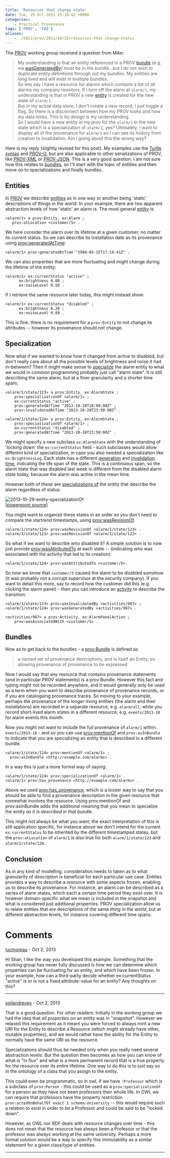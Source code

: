 ```yaml
---
title: 'Resources that change state'
date: Tue, 29 Oct 2013 15:10:42 +0000
categories:
    - Practical Provenance
tags: ['PROV', 'FAQ']
aliases:
    -  /2022/prov/2013/10/29/resources-that-change-state/
---
```


The [PROV](http://www.w3.org/TR/prov-overview/ "PROV overview") working group received a question from Mike:

> My understanding is that an entity referenced in a PROV [bundle](http://www.w3.org/TR/prov-dm/#component4 "bundle") (e.g. via [wasGeneratedBy](http://www.w3.org/TR/prov-dm/#term-Generation "generation")) must be in the bundle...but I do not wish to duplicate entity definitions through out my bundles. My entities are long lived and will exist in multiple bundles.   
> So lets say I have a resource for alarms which contains a list of all alarms my company monitors. If I turn off the alarm at `alarm/1`, my understanding is that in PROV a new [entity](http://www.w3.org/TR/prov-dm/#term-entity "entity") is created for the new state of `alarm/1`.   
> But in my actual data store, I don't create a new record, I just toggle a flag. So there is a disconnect between how my PROV looks and how my data looks. This is by design is my understanding.   
> So I would have a new entity in my prov for the `alarm/1` in the new state which is a specialization of `alarm/1`, yes? Ultimately, I want to display all of the provenance for `alarm/1` so I can see its history from creation to invalidation. Am I going about this the wrong way?

Here is my reply (slightly revised for this post). My examples use the [Turtle syntax](http://www.w3.org/TR/turtle/ "Turtle, Terse RDF Triple Language") and [PROV-O](http://www.w3.org/TR/prov-o/), but are also applicable to other serializations of PROV, like [PROV-XML](http://www.w3.org/TR/prov-xml/ "PROV-XML") or [PROV-JSON](http://provenance.ecs.soton.ac.uk/prov-json/). This is a very good question. I am not sure how this relates to [bundles](http://www.w3.org/TR/prov-dm/#component4 "bundles"), so I'll start with the topic of entities and then move on to specializations and finally bundles.

Entities
--------

In [PROV](http://www.w3.org/TR/prov-primer/ "PROV primer") we describe [entities](http://www.w3.org/TR/prov-dm/#term-entity "entity") as in one way or another being 'static' descriptions of things in the world. In your example, there are two apparent abstraction levels of how 'static' an alarm is. The most general [entity](http://www.w3.org/TR/prov-o/#Entity "prov:Entity") is: 

```turtle
<alarm/1> a prov:Entity, ex:Alarm ;
   prov:atLocation <customer/5> .
``` 

We here consider the alarm over its lifetime at a given customer, no matter its current status. So we can describe its installation date as its provenance using [prov:generatedAtTime](http://www.w3.org/TR/prov-o/#generatedAtTime "prov:generatedAtTime"): 

```turtle
<alarm/1> prov:generatedAtTime "1984-05-15T17:19:41Z" .
```

We can also properties that are more fluctuating and might change during the lifetime of the entity: 

```turtle
<alarm/1> ex:currentStatus "active" ;
      ex:brightness 0.80 ;
      ex:noiseLevel 0.50 .
``` 

If I retrieve the same resource later today, this might instead show: 

```turtle
<alarm/1> ex:currentStatus "disabled" ;
      ex:brightness 0.20 ;
      ex:noiseLevel 0.89 .
``` 

This is fine, there is no requirement for a `prov:Entity` to not change its attributes -- however its provenance should not change.

Specialization
--------------

Now what if we wanted to know how it changed from active to disabled, but don't really care about all the possible levels of brightness and noise it had in-between? Then it might make sense to [specialize](http://www.w3.org/TR/prov-dm/#component5 "PROV-DM: Alternate Entities") the alarm entity to what we would in common programming probably just call "alarm state". It is still describing the same alarm, but at a finer granularity and a shorter time spam: 

```turtle
<alarm/1/state/123> a prov:Entity, ex:AlarmState ;
    prov:specializationOf <alarm/1> ;
    ex:currentStatus "active" ;
    prov:generatedAtTime "2013-10-28T18:00:00Z" ;
    prov:invalidatedAtTime "2013-10-28T23:50:00Z" .

<alarm/1/state/124> a prov:Entity, ex:AlarmState ;
    prov:specializationOf <alarm/1> ;
    ex:currentStatus "disabled" ;
    prov:generatedAtTime "2013-10-28T23:50:00Z" .
```

We might specify a new subclass `ex:AlarmState` with the understanding of 'locking down' the `ex:currentStatus` field - such subclasses would allow different kind of specialization, in case you also needed a specialization like `ex:BrightnessLog`. Each state has a different [generation](http://www.w3.org/TR/prov-o/#generatedAtTime "prov:generatedAtTime") and [invalidation time](http://www.w3.org/TR/prov-o/#invalidatedAtTime "prov:invalidatedAtTime"), indicating the life span of the state. This is a continuous span, so the alarm state that was disabled last week is different from the disabled alarm state today, because the alarm was active in the mean time. 

However both of these are [specializations of](http://www.w3.org/TR/prov-o/#specializationOf "prov:specializationOf") the entity that describe the alarm regardless of status. 

![2013-10-29-entity-specializationOf](2013-10-29-entity-specializationof.png)  
[[powerpoint source](2013-10-29-entity-specializationOf.pptx)]

You might want to organize these states in an order so you don't need to compare the start/end timestamps, using [prov:wasRevisionOf](http://www.w3.org/TR/prov-o/#wasRevisionOf "prov:wasRevisionOf"). 

```turtle
<alarm/1/state/124> prov:wasRevisionOf <alarm/1/state/123> .
<alarm/1/state/123> prov:wasRevisionOf <alarm/1/state/122> .
```

So what if we want to describe who disabled it? A simple solution is to now just provide [prov:wasAttributedTo](http://www.w3.org/TR/prov-o/#wasAttributedTo "prov:wasAttributedTo") at each state -- (indicating who was associated with the activity that led to its creation): 

```turtle
<alarm/1/state/124> prov:wasAttributedTo <customer/5>.
```

So now we know that `customer/5` caused the alarm to be disabled somehow (it was probably not a corrupt supervisor at the security company). If you want to detail this more, say to record how the customer did this (e.g. clicking the alarm panel) - then you can introduce an [activity](http://www.w3.org/TR/prov-o/#Activity "prov:Activity") to describe the transition: 

```turtle
<alarm/1/state/123> prov:wasInvalidatedBy <activities/987> ;
<alarm/1/state/124> prov:wasGeneratedBy <activities/987> .

<activities/987> a prov:Activity, ex:AlarmPanelAction ;
    prov:wasAssociatedWith <customer/5> .
```

Bundles
-------

Now as to get back to the bundles - a [prov:Bundle](http://www.w3.org/TR/prov-o/#Bundle "prov:Bundle") is defined as

> a named set of provenance descriptions, and is itself an Entity, so allowing provenance of provenance to be expressed

Now I would say that any resource that contains provenance statements (and in particular PROV statements) is a prov:Bundle. However this fact and typing might not be recorded anywhere, and it would generally only be used as a term when you want to describe provenance of provenance records, or if you are cataloguing provenance traces. So moving to your example, perhaps the provenance of the longer-living entities (the alarm and their installations) are recorded in a separate resource, e.g. `alarm/all`; while you record short-lived alarm states in a different resource, e.g. `events/2013-10` for alarm events this month. 

Now you might not want to include the full provenance of `alarm/1` within `events/2013-10` - and so you can use [prov:mentionOf](http://www.w3.org/TR/prov-links/ "PROV: Linking Across Provenance Bundles") and `prov:asInBundle` to indicate that you are specializing an entity that is described in a different bundle. 

```turtle
<alarm/1/state/124> prov:mentionOf <alarm/1> ;
  prov:asInBundle <http://example.com/alarms> .
``` 

In a way this is just a more formal way of saying: 

```turtle
<alarm/1/state/124> prov:specializationOf <alarm/1> .
<alarm/1> prov:has_provenance <http://example.com/alarms> .
```

Above we used [prov:has\_provenance](http://www.w3.org/TR/prov-aq/ "PROV-AQ: Provenance Access and Query"), which is a looser way to say that you should be able to find a provenance description in the given resource that somewhat involves the resource. Using prov:mentionOf and prov:asInBundle adds the additional meaning that you mean to specialize the entity _as it is described in that bundle_. 

This might not always be what you want, the exact interpretation of this is still application specific, for instance above we don't intend for the current `ex:currentStatus` to be inherited by the different timestamped states, but the `prov:atLocation` of `alarm/1` is also true for both `alarm/1/state/123` and `alarm/1/state/124`.

Conclusion
----------

As in any kind of modelling, consideration needs to taken as to what granularity of description is beneficial for each particular use case. Entities provides a way to describe a resource with some aspects frozen, enabling us to describe its provenance. For instance, an alarm can be described as a series of alarm states, which each a certain time period they exist over. It is however domain-specific what we mean is included in the snapshot and what is considered just additional properties. PROV specialization allow us to relate entities that are descriptions of the same _thing in the world_, but at different abstraction levels, for instance covering different time spans.

# Comments

#### 
[lucmoreau](http://lucmoreau.wordpress.com "l.moreau@ecs.soton.ac.uk") - <time datetime="2013-10-29 15:52:02">Oct 2, 2013</time>

Hi Stian, I like the way you developed this example. Something that the working group has never fully discussed is how we can determine which properties can be fluctuating for an entity, and which have been frozen. In your example, how can a third-party decide whether ex:currentStatus "active" is or is not a fixed attribute-value for an entity? Any thoughts on this?
<hr />

#### 
[soilandreyes](http://soiland-reyes.com/stian/work/ "soiland-reyes@cs.manchester.ac.uk") - <time datetime="2013-10-29 17:16:37">Oct 2, 2013</time>

That is a good question. For other readers: Initially in the working group we had the idea that _all properties_ on an entity was in "snapshot". However we relaxed this requirement as it meant you were forced to always mint a new URI for the Entity to describe a Resource (which might already have other, mutable properties), and we would rather have the ability for the Entity to normally have the same URI as the resource. 

Specializations should thus be needed only when you really need several abstraction levels. But the question then becomes as how you can know of what is "in flux" and what is a more permanent record that is a true property for the resource over its entire lifetime. One way to do this is to just say so in the ontology of a class that you assign to the entity. 

This could even be programmatic, so in owl, if we have `:Professor` which is a subclass of `prov:Person` - this could be used as a `prov:specializationOf` for a person as they have not been professors their whole life. In OWL we can require that professors have the property restriction `prov:actedOnBehalfOf exact 1 schema:University` -- this would require such a relation to exist in order to be a Professor and could be said to be "locked down". 

However, as OWL nor RDF deals with resource changes over time - this does not mean that the resource has always been a Professor or that the professor was always working at the same university. Perhaps a more formal solution would be a way to specify this immutability as a similar statement for a given class/type of entities.
<hr />
